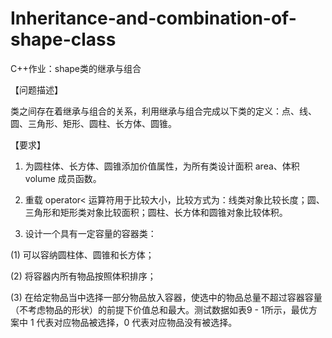 # Inheritance-and-combination-of-shape-class
C++作业：shape类的继承与组合

【问题描述】

类之间存在着继承与组合的关系，利用继承与组合完成以下类的定义：点、线、圆、三角形、矩形、圆柱、长方体、圆锥。

【要求】

1. 为圆柱体、长方体、圆锥添加价值属性，为所有类设计面积 area、体积 volume 成员函数。

2. 重载 operator< 运算符用于比较大小，比较方式为：线类对象比较长度；圆、三角形和矩形类对象比较面积；圆柱、长方体和圆锥对象比较体积。

3. 设计一个具有一定容量的容器类：

(1) 可以容纳圆柱体、圆锥和长方体；

(2) 将容器内所有物品按照体积排序；

(3) 在给定物品当中选择一部分物品放入容器，使选中的物品总量不超过容器容量（不考虑物品的形状）的前提下价值总和最大。测试数据如表9 - 1所示，最优方案中 1 代表对应物品被选择，0 代表对应物品没有被选择。
